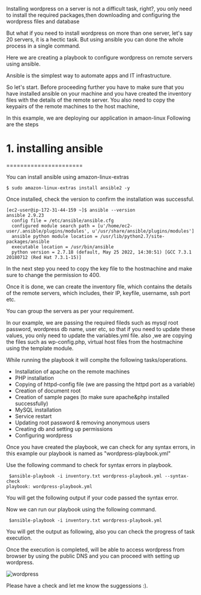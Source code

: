 
Installing wordpress on a server is not a difficult task, right?, you only need to install the required packages,then downloading and configuring the wordpress files and database

But what if you need to install wordpress on more than one server, let's say 20 servers, it is a hectic task. But using ansible you can done the whole process in a single command.

Here we are creating a playbook to configure wordpress on remote servers using ansible.

Ansible is the simplest way to automate apps and IT infrastructure.

So let's start. Before proceeding further you have to make sure that you have installed ansible on your machine and you have created the inventory files with the details of the remote server.
You also need to copy the keypairs of the remote machines to the host machine,

In this example, we are deploying our application in amaon-linux 
Following are the steps 

# 1. installing ansible
======================

You can install ansible using amazon-linux-extras
```
$ sudo amazon-linux-extras install ansible2 -y
```
Once installed, check the version to confirm the installation was successful.
```
[ec2-user@ip-172-31-44-159 ~]$ ansible --version
ansible 2.9.23
  config file = /etc/ansible/ansible.cfg
  configured module search path = [u'/home/ec2-user/.ansible/plugins/modules', u'/usr/share/ansible/plugins/modules']
  ansible python module location = /usr/lib/python2.7/site-packages/ansible
  executable location = /usr/bin/ansible
  python version = 2.7.18 (default, May 25 2022, 14:30:51) [GCC 7.3.1 20180712 (Red Hat 7.3.1-15)]
```
In the next step you need to copy the key file to the hostmachine and make sure to change the permission to 400.

Once it is done, we can create the inventory file, which contains the details of the remote servers, which includes, their IP, keyfile, username, ssh port etc.

You can group the servers as per your requirement.

In our example, we are passing the required fileds such as mysql root password, wordpress db name, user etc, so that if you need to update these values, you only need to update the variables.yml file.
also ,we are copying the files such as wp-config.php, virtual host files from the hostmachine using the template module.

While running the playbook it will complte the following tasks/operations.

- Installation of apache on the remote machines
- PHP installation
- Copying of httpd-config file (we are passing the httpd port as a variable)
- Creation of document root
- Creation of sample pages (to make sure apache&php installed successfully)
- MySQL installation
- Service restart
- Updating root password & removing anonymous users
- Creating db and setting up permissions
- Configuring wordpress

Once you have created the playbook, we can check for any syntax errors, in this example our playbook is named as "wordpress-playbook.yml"

Use the following command to check for syntax errors in playbook.
```
 $ansible-playbook -i inventory.txt wordpress-playbook.yml --syntax-check
playbook: wordpress-playbook.yml
```
You will get the following output if your code passed the syntax error.

Now we can run our playbook using the following command.
```
 $ansible-playbook -i inventory.txt wordpress-playbook.yml
```
You will get the output as following, also you can check the progress of task execution.

Once the execution is completed, will be able to access wordpress from browser by using the public DNS and you can proceed with setting up wordpress.

![wordpress](https://user-images.githubusercontent.com/61390678/219599397-f4cead59-b597-471a-b17e-212cac3609d9.png)


Please have a check and let me know the suggessions :).




